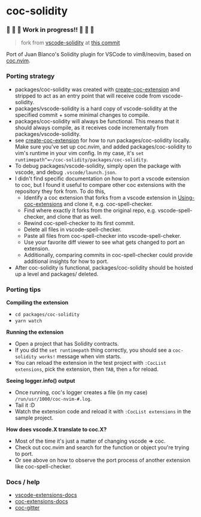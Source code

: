 # coc-solidity

### :construction: :construction: :construction: Work in progress!! :construction: :construction: :construction:

> fork from [vscode-solidity](https://github.com/juanfranblanco/vscode-solidity) at [this commit](https://github.com/juanfranblanco/vscode-solidity/commit/2b87c8f3b794febc52eede4acd09642c2726e792)

Port of Juan Blanco's Solidity plugin for VSCode to vim8/neovim, based on [coc.nvim](https://github.com/neoclide/coc.nvim).

### Porting strategy

* packages/coc-solidity was created with [create-coc-extension](https://github.com/fannheyward/create-coc-extension) and stripped to act as an entry point that will receive code from vscode-solidity.
* packages/vscode-solidity is a hard copy of vscode-solidity at the specified commit + some minimal changes to compile.
* packages/coc-solidity will always be functional. This means that it should always compile, as it receives code incrementally from packages/vscode-solidity.
* see [create-coc-extension](https://github.com/fannheyward/create-coc-extension) for how to run packages/coc-solidity locally. Make sure you've set up coc.nvim, and added packages/coc-solidity to vim's runtime in your vim config. In my case, it's `set runtimepath^=~/coc-solidity/packages/coc-solidity`.
* To debug packages/vscode-solidity, simply open the package with vscode, and debug `.vscode/launch.json`.
* I didn't find specific documentation on how to port a vscode extension to coc, but I found it useful to compare other coc extensions with the repository they fork from. To do this,
  * Identify a coc extension that forks from a vscode extension in [Using-coc-extensions](https://github.com/neoclide/coc.nvim/wiki/Using-coc-extensions) and clone it, e.g. coc-spell-checker.
  * Find where exactly it forks from the original repo, e.g. vscode-spell-checker, and clone that as well.
  * Rewind coc-spell-checker to its first commit.
  * Delete all files in vscode-spell-checker.
  * Paste all files from coc-spell-checker into vscode-spell-cheker.
  * Use your favorite diff viewer to see what gets changed to port an extension.
  * Additionally, comparing commits in coc-spell-checker could provide additional insights for how to port.
* After coc-solidity is functional, packages/coc-solidity should be hoisted up a level and packages/ deleted.

### Porting tips

**Compiling the extension**
* `cd packages/coc-solidity`
* `yarn watch`

**Running the extension**
* Open a project that has Solidity contracts.
* If you did the `set runtimepath` thing correctly, you should see a `coc-solidity works!` message when vim starts.
* You can reload the extension in the test project with `:CocList extensions`, pick the extension, then `TAB`, then `a` for reload.

**Seeing logger.info() output**
* Once running, coc's logger creates a file (in my case) `/run/usr/1000/coc-nvim-#.log`.
* Tail it :D
* Watch the extension code and reload it with `:CocList extensions` in the sample project.

**How does vscode.X translate to coc.X?**
* Most of the time it's just a matter of changing vscode => coc.
* Check out coc.nvim and search for the function or object you're trying to port.
* Or see above on how to observe the port process of another extension like coc-spell-checker.

### Docs / help
* [vscode-extensions-docs](https://www.google.com/search?client=firefox-b-d&q=vscode+extension+api)
* [coc-extensions-docs](https://github.com/neoclide/coc.nvim/wiki/Using-coc-extensions)
* [coc-gitter](https://gitter.im/neoclide/coc.nvim)
